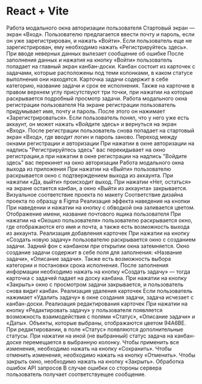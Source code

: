 # React + Vite

Работа модального окна авторизации пользователя
Стартовый экран — экран «Вход». Пользователю предлагается ввести почту и пароль, если он уже зарегистрирован, и нажать «Войти». Если пользователь еще не зарегистрирован, ему необходимо нажать «Регистрируйтесь здесь». При вводе неверных данных вылезает сообщение об ошибке После заполнения данных и нажатия на кнопку «Войти» пользователь попадает на главный экран канбан-доски. Канбан состоит из карточек с задачами, которые расположены под теми колонками, в каком статусе выполнения они находятся. Карточка задачи содержит в себе категорию, название задачи и срок ее исполнения. Также на карточке в правом верхнем углу присутствуют три точки, при нажатии на которые раскрывается подробный просмотр задачи.
Работа модального окна регистрации пользователя
На экране регистрации пользователь придумывает имя, почту и пароль. После этого он нажимает «Зарегистрироваться». Если пользователь понял, что у него уже есть аккаунт, он может нажать «Войдите здесь» и вернуться на экран «Вход». После регистрации пользователь снова попадает на стартовый экран «Вход», где вводит логин и пароль заново.
Переход между окнами регистрации и авторизации
При нажатии в окне авторизации на надпись "Регистрируйтесь здесь" вас перекидывает на окно регистрации,а при нажатии в окне регистрации на надпись "Войдите здесь" вас перекинет на окно авторизации
Работа модального окна выхода из приложения
При нажатии на «Выйти» пользователю раскрывается окно с подтверждением выхода из аккаунта. При нажатии «Да, выйти» происходит выход. При нажатии «Нет, остаться» на экране остается канбан, а окно «Выйти из аккаунта» закрывается.
Визуальное соответствие проекта по макету
Соответствие дизайна проекта по образцу в Figma
Реализация эффекта наведения на кнопки
При наведении и нажатии на кнопку с обводкой она заливается цветом.
Отображение имени, название почтового ящика пользователя
При нажатии на «Окошко пользователя» пользователю раскрывается окно, где отображаются его имя и почта, а также есть возможность выхода из аккаунта.
Реализация добавления карточек
При нажатии на кнопку «Создать новую задачу» пользователю раскрывается окно с созданием задачи. Задний фон с канбаном при открытии окна затемняется. Окно создание задачи содержит в себе поля для заполнения: «Название задачи», «Описание задачи». Также есть возможность выбора категории и постановки срока исполнения. После заполнения информации необходимо нажать на кнопку «Создать задачу» — тогда карточка с задачей падает на доску канбана. При нажатии на кнопку «Закрыть» окно с просмотром задачи закрывается, и пользователь снова видит канбан.
Реализация удаления карточек
Если пользователь нажимает «Удалить задачу» в окне создания задачи, задача исчезает с канбан-доски.
Реализация редактирования карточек
При нажатии на кнопку «Редактировать задачу» у пользователя появляется возможность взаимодействия с полями «Статус», «Описание задачи» и «Даты». Объекты, которые выбраны, отображаются цветом 94A6BE. При редактировании, в поле «Статус» появляются дополнительные статусы. При нажатии на иной (не выбранный) статус задача на канбан-доске перемещается в выбранную колонку. Чтобы применить все изменения, необходимо нажать на кнопку «Сохранить». Чтобы отменить изменения, необходимо нажать на кнопку «Отменить». Чтобы закрыть окно, необходимо нажать на кнопку «Закрыть».
Обработка ошибок API запросов
В случае ошибки со стороны сервера пользователь получает соответствуещее сообщение.